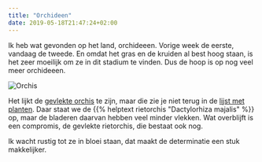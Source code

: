 ```yaml
---
title: "Orchideen"
date: 2019-05-18T21:47:24+02:00
---
```


Ik heb wat gevonden op het land, orchideeen. Vorige week de eerste, vandaag de tweede. 
En omdat het gras en de kruiden al best hoog staan, is het zeer moeilijk om ze in dit stadium te vinden. 
Dus de hoop is op nog veel meer orchideeen. 

![Orchis](/images/orchis.jpg)

Het lijkt de [gevlekte orchis](/planten/gevlekte-orchis) te zijn, maar die zie je niet terug in de [lijst met planten](/blog/planten-in-de-kalverpolder). 
Daar staat we de {{% helptext rietorchis "Dactylorhiza majalis" %}} op, maar de bladeren daarvan hebben veel minder vlekken. 
Wat overblijft is een compromis, de gevlekte rietorchis, die bestaat ook nog. 

Ik wacht rustig tot ze in bloei staan, dat maakt de determinatie een stuk makkelijker.